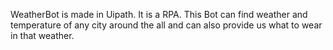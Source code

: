 WeatherBot is made in Uipath. It is a RPA. This Bot can find weather and temperature of any city around the all and can also provide us what to wear in that weather.
